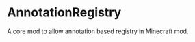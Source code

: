AnnotationRegistry
==================

A core mod to allow annotation based registry in Minecraft mod.
